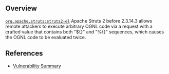 ## Overview
[`org.apache.struts:struts2-el`](http://search.maven.org/#search%7Cga%7C1%7Ca%3A%22struts2-el%22)
Apache Struts 2 before 2.3.14.3 allows remote attackers to execute arbitrary OGNL code via a request with a crafted value that contains both "${}" and "%{}" sequences, which causes the OGNL code to be evaluated twice.

## References

- [Vulnerability Summary](http://struts.apache.org/docs/s2-015.html)
